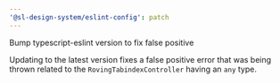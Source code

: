 ```yaml
---
'@sl-design-system/eslint-config': patch
---
```


Bump typescript-eslint version to fix false positive

Updating to the latest version fixes a false positive error that
was being thrown related to the `RovingTabindexController` having an `any` type.